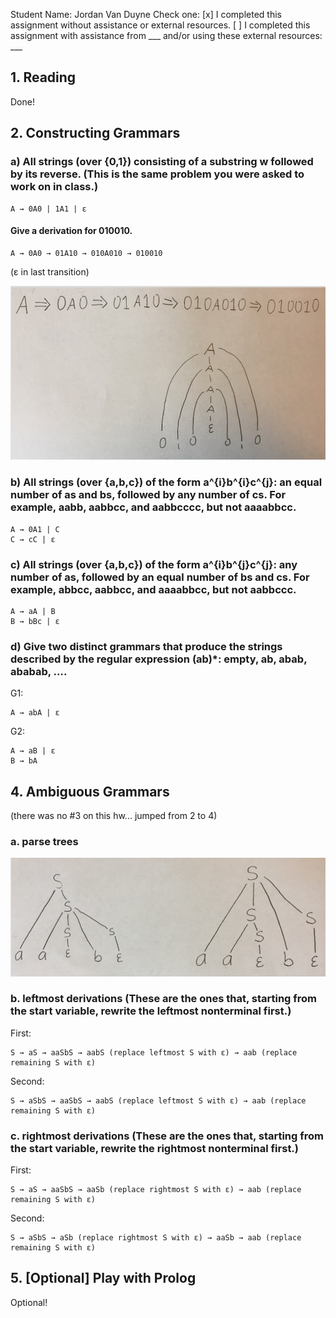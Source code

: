 Student Name: Jordan Van Duyne
Check one:
[x] I completed this assignment without assistance or external resources.
[ ] I completed this assignment with assistance from ___
   and/or using these external resources: ___


## 1. Reading

Done!

## 2. Constructing Grammars

### a) All strings (over {0,1}) consisting of a substring w followed by its reverse. (This is the same problem you were asked to work on in class.)

```
A → 0A0 | 1A1 | ε
```

#### Give a derivation for 010010.

```
A → 0A0 → 01A10 → 010A010 → 010010
```
(ε in last transition)

![1a derivation](images/1a.png)

### b) All strings (over {a,b,c}) of the form a^{i}b^{i}c^{j}: an equal number of as and bs, followed by any number of cs. For example, aabb, aabbcc, and aabbcccc, but not aaaabbcc.

```
A → 0A1 | C
C → cC | ε
```

### c) All strings (over {a,b,c}) of the form a^{i}b^{j}c^{j}: any number of as, followed by an equal number of bs and cs. For example, abbcc, aabbcc, and aaaabbcc, but not aabbccc.


```
A → aA | B
B → bBc | ε
```

### d) Give two distinct grammars that produce the strings described by the regular expression (ab)\*: empty, ab, abab, ababab, ….

G1:

```
A → abA | ε
```

G2:

```
A → aB | ε
B → bA
```

## 4. Ambiguous Grammars
(there was no #3 on this hw... jumped from 2 to 4)

### a. parse trees
![4a two parse trees](images/4a.png)

### b. leftmost derivations (These are the ones that, starting from the start variable, rewrite the leftmost nonterminal first.)

First:

```
S → aS → aaSbS → aabS (replace leftmost S with ε) → aab (replace remaining S with ε)
```

Second:

```
S → aSbS → aaSbS → aabS (replace leftmost S with ε) → aab (replace remaining S with ε)
```

### c. rightmost derivations (These are the ones that, starting from the start variable, rewrite the rightmost nonterminal first.)

First:

```
S → aS → aaSbS → aaSb (replace rightmost S with ε) → aab (replace remaining S with ε)
```

Second:

```
S → aSbS → aSb (replace rightmost S with ε) → aaSb → aab (replace remaining S with ε)
```

## 5. [Optional] Play with Prolog

Optional!
